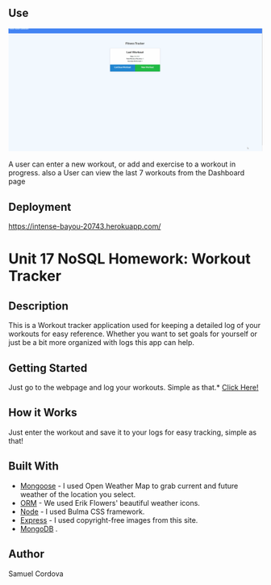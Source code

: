 

## Use
![screen-gif](Fitness.gif)

A user can enter a new workout, or add and exercise to a workout in progress.
also a User can view the last 7 workouts from the Dashboard page

## Deployment

https://intense-bayou-20743.herokuapp.com/
# Unit 17 NoSQL Homework: Workout Tracker

## Description
This is a Workout tracker application used for keeping a detailed log of your workouts for easy reference. Whether you want to set goals for yourself or just be a bit more organized with logs this app can help.
## Getting Started

Just go to the webpage and log your workouts. Simple as that.* [Click Here!](https://intense-bayou-20743.herokuapp.com/)

## How it Works
Just enter the workout and save it to your logs for easy tracking, simple as that!

## Built With

* [Mongoose](https://openweathermap.org/) - I used Open Weather Map to grab current and future weather of the location you select.
* [ORM](https://github.com/erikflowers/weather-icons/) - We used Erik Flowers' beautiful weather icons.
* [Node](https://bulma.io/documentation/) - I used Bulma CSS framework. 
* [Express](https://unsplash.com/) - I used copyright-free images from this site.
* [MongoDB](https://fonts.google.com/) .

## Author

Samuel Cordova